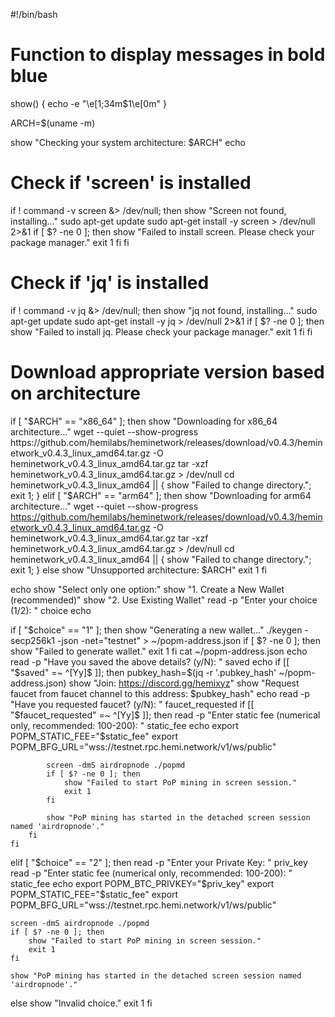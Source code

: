#!/bin/bash

# Function to display messages in bold blue
show() {
    echo -e "\e[1;34m$1\e[0m"
}

ARCH=$(uname -m)

show "Checking your system architecture: $ARCH"
echo

# Check if 'screen' is installed
if ! command -v screen &> /dev/null; then
    show "Screen not found, installing..."
    sudo apt-get update
    sudo apt-get install -y screen > /dev/null 2>&1
    if [ $? -ne 0 ]; then
        show "Failed to install screen. Please check your package manager."
        exit 1
    fi
fi

# Check if 'jq' is installed
if ! command -v jq &> /dev/null; then
    show "jq not found, installing..."
    sudo apt-get update
    sudo apt-get install -y jq > /dev/null 2>&1
    if [ $? -ne 0 ]; then
        show "Failed to install jq. Please check your package manager."
        exit 1
    fi
fi

# Download appropriate version based on architecture
if [ "$ARCH" == "x86_64" ]; then
    show "Downloading for x86_64 architecture..."
    wget --quiet --show-progress https://github.com/hemilabs/heminetwork/releases/download/v0.4.3/heminetwork_v0.4.3_linux_amd64.tar.gz -O heminetwork_v0.4.3_linux_amd64.tar.gz
    tar -xzf heminetwork_v0.4.3_linux_amd64.tar.gz > /dev/null
    cd heminetwork_v0.4.3_linux_amd64 || { show "Failed to change directory."; exit 1; }
elif [ "$ARCH" == "arm64" ]; then
    show "Downloading for arm64 architecture..."
    wget --quiet --show-progress https://github.com/hemilabs/heminetwork/releases/download/v0.4.3/heminetwork_v0.4.3_linux_amd64.tar.gz -O heminetwork_v0.4.3_linux_amd64.tar.gz
    tar -xzf heminetwork_v0.4.3_linux_amd64.tar.gz > /dev/null
    cd heminetwork_v0.4.3_linux_amd64 || { show "Failed to change directory."; exit 1; }
else
    show "Unsupported architecture: $ARCH"
    exit 1
fi

echo
show "Select only one option:"
show "1. Create a New Wallet (recommended)"
show "2. Use Existing Wallet"
read -p "Enter your choice (1/2): " choice
echo

if [ "$choice" == "1" ]; then
    show "Generating a new wallet..."
    ./keygen -secp256k1 -json -net="testnet" > ~/popm-address.json
    if [ $? -ne 0 ]; then
        show "Failed to generate wallet."
        exit 1
    fi
    cat ~/popm-address.json
    echo
    read -p "Have you saved the above details? (y/N): " saved
    echo
    if [[ "$saved" =~ ^[Yy]$ ]]; then
        pubkey_hash=$(jq -r '.pubkey_hash' ~/popm-address.json)
        show "Join: https://discord.gg/hemixyz"
        show "Request faucet from faucet channel to this address: $pubkey_hash"
        echo
        read -p "Have you requested faucet? (y/N): " faucet_requested
        if [[ "$faucet_requested" =~ ^[Yy]$ ]]; then
            read -p "Enter static fee (numerical only, recommended: 100-200): " static_fee
            echo
            export POPM_STATIC_FEE="$static_fee"
            export POPM_BFG_URL="wss://testnet.rpc.hemi.network/v1/ws/public"

            screen -dmS airdropnode ./popmd
            if [ $? -ne 0 ]; then
                show "Failed to start PoP mining in screen session."
                exit 1
            fi

            show "PoP mining has started in the detached screen session named 'airdropnode'."
        fi
    fi

elif [ "$choice" == "2" ]; then
    read -p "Enter your Private Key: " priv_key
    read -p "Enter static fee (numerical only, recommended: 100-200): " static_fee
    echo
    export POPM_BTC_PRIVKEY="$priv_key"
    export POPM_STATIC_FEE="$static_fee"
    export POPM_BFG_URL="wss://testnet.rpc.hemi.network/v1/ws/public"

    screen -dmS airdropnode ./popmd
    if [ $? -ne 0 ]; then
        show "Failed to start PoP mining in screen session."
        exit 1
    fi

    show "PoP mining has started in the detached screen session named 'airdropnode'."
else
    show "Invalid choice."
    exit 1
fi
